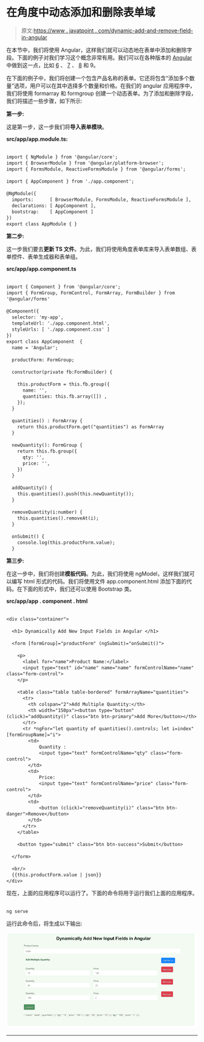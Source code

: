 # 在角度中动态添加和删除表单域

> 原文:[https://www . javatpoint . com/dynamic-add-and-remove-field-in-angular](https://www.javatpoint.com/dynamically-add-and-remove-fields-in-angular)

在本节中，我们将使用 Angular，这样我们就可以动态地在表单中添加和删除字段。下面的例子对我们学习这个概念非常有用。我们可以在各种版本的 [Angular](https://www.javatpoint.com/angularjs-tutorial) 中做到这一点，比如 [6](https://www.javatpoint.com/angular-6) 、 [7](https://www.javatpoint.com/angular-7-tutorial) 、 [8](https://www.javatpoint.com/angular-8) 和 9。

在下面的例子中，我们将创建一个包含产品名称的表单。它还将包含“添加多个数量”选项，用户可以在其中选择多个数量和价格。在我们的 angular 应用程序中，我们将使用 formarray 和 formgroup 创建一个动态表单。为了添加和删除字段，我们将描述一些步骤，如下所示:

**第一步:**

这是第一步，这一步我们将**导入表单模块**。

**src/app/app.module.ts:**

```

import { NgModule } from '@angular/core';
import { BrowserModule } from '@angular/platform-browser';
import { FormsModule, ReactiveFormsModule } from '@angular/forms';

import { AppComponent } from './app.component';

@NgModule({
  imports:      [ BrowserModule, FormsModule, ReactiveFormsModule ],
  declarations: [ AppComponent ],
  bootstrap:    [ AppComponent ]
})
export class AppModule { }

```

**第二步:**

这一步我们要去**更新 TS 文件**。为此，我们将使用角度表单库来导入表单数组、表单控件、表单生成器和表单组。

**src/app/app.component.ts**

```

import { Component } from '@angular/core';
import { FormGroup, FormControl, FormArray, FormBuilder } from '@angular/forms'

@Component({
  selector: 'my-app',
  templateUrl: './app.component.html',
  styleUrls: [ './app.component.css' ]
})
export class AppComponent  {
  name = 'Angular';

  productForm: FormGroup;

  constructor(private fb:FormBuilder) {

    this.productForm = this.fb.group({
      name: '',
      quantities: this.fb.array([]) ,
    });
  }

  quantities() : FormArray {
    return this.productForm.get("quantities") as FormArray
  }

  newQuantity(): FormGroup {
    return this.fb.group({
      qty: '',
      price: '',
    })
  }

  addQuantity() {
    this.quantities().push(this.newQuantity());
  }

  removeQuantity(i:number) {
    this.quantities().removeAt(i);
  }

  onSubmit() {
    console.log(this.productForm.value);
  }

```

**第三步:**

在这一步中，我们将创建**模板代码**。为此，我们将使用 ngModel，这样我们就可以编写 html 形式的代码。我们将使用文件 app.component.html 添加下面的代码。在下面的形式中，我们还可以使用 Bootstrap 类。

**src/app/app . component . html**

```

<div class="container">

  <h1> Dynamically Add New Input Fields in Angular </h1>

  <form [formGroup]="productForm" (ngSubmit)="onSubmit()">

    <p>
      <label for="name">Product Name:</label>
      <input type="text" id="name" name="name" formControlName="name" class="form-control">
    </p>

    <table class="table table-bordered" formArrayName="quantities">
      <tr>
        <th colspan="2">Add Multiple Quantity:</th>
        <th width="150px"><button type="button" (click)="addQuantity()" class="btn btn-primary">Add More</button></th>
      </tr>
      <tr *ngFor="let quantity of quantities().controls; let i=index" [formGroupName]="i">
        <td>
            Quantity :
            <input type="text" formControlName="qty" class="form-control">
        </td>
        <td>
            Price:
            <input type="text" formControlName="price" class="form-control">
        </td>
        <td>
            <button (click)="removeQuantity(i)" class="btn btn-danger">Remove</button>
        </td>
      </tr>
    </table>

    <button type="submit" class="btn btn-success">Submit</button>

  </form>

  <br/>
  {{this.productForm.value | json}}
</div>

```

现在，上面的应用程序可以运行了。下面的命令将用于运行我们上面的应用程序。

```

ng serve

```

运行此命令后，将生成以下输出:

![Dynamically Add and Remove Form Fields in Angular](img/b9f101ed242554314537c48740caa180.png)

* * *